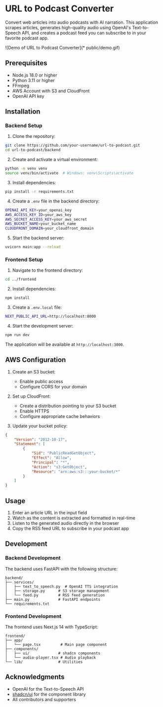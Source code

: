 # URL to Podcast Converter

Convert web articles into audio podcasts with AI narration. This application scrapes articles, generates high-quality audio using OpenAI's Text-to-Speech API, and creates a podcast feed you can subscribe to in your favorite podcast app.

![Demo of URL to Podcast Converter](\* public/demo.gif)

## Prerequisites

- Node.js 18.0 or higher
- Python 3.11 or higher
- FFmpeg
- AWS Account with S3 and CloudFront
- OpenAI API key

## Installation

### Backend Setup

1. Clone the repository:
```bash
git clone https://github.com/your-username/url-to-podcast.git
cd url-to-podcast/backend
```

2. Create and activate a virtual environment:
```bash
python -m venv venv
source venv/bin/activate  # Windows: venv\Scripts\activate
```

3. Install dependencies:
```bash
pip install -r requirements.txt
```

4. Create a `.env` file in the backend directory:
```bash
OPENAI_API_KEY=your_openai_key
AWS_ACCESS_KEY_ID=your_aws_key
AWS_SECRET_ACCESS_KEY=your_aws_secret
AWS_BUCKET_NAME=your_bucket_name
CLOUDFRONT_DOMAIN=your_cloudfront_domain
```

5. Start the backend server:
```bash
uvicorn main:app --reload
```

### Frontend Setup

1. Navigate to the frontend directory:
```bash
cd ../frontend
```

2. Install dependencies:
```bash
npm install
```

3. Create a `.env.local` file:
```bash
NEXT_PUBLIC_API_URL=http://localhost:8000
```

4. Start the development server:
```bash
npm run dev
```

The application will be available at `http://localhost:3000`.

## AWS Configuration

1. Create an S3 bucket:
   - Enable public access
   - Configure CORS for your domain

2. Set up CloudFront:
   - Create a distribution pointing to your S3 bucket
   - Enable HTTPS
   - Configure appropriate cache behaviors

3. Update your bucket policy:
```json
{
    "Version": "2012-10-17",
    "Statement": [
        {
            "Sid": "PublicReadGetObject",
            "Effect": "Allow",
            "Principal": "*",
            "Action": "s3:GetObject",
            "Resource": "arn:aws:s3:::your-bucket/*"
        }
    ]
}
```

## Usage

1. Enter an article URL in the input field
2. Watch as the content is extracted and formatted in real-time
3. Listen to the generated audio directly in the browser
4. Copy the RSS feed URL to subscribe in your podcast app

## Development

### Backend Development

The backend uses FastAPI with the following structure:
```
backend/
├── services/          
│   ├── text_to_speech.py  # OpenAI TTS integration
│   ├── storage.py      # S3 storage management
│   └── feed.py         # RSS feed generation
├── main.py             # FastAPI endpoints
└── requirements.txt   
```

### Frontend Development

The frontend uses Next.js 14 with TypeScript:
```
frontend/
├── app/                 
│   └── page.tsx         # Main page component
├── components/         
│   ├── ui/             # shadcn components
│   └── audio-player.tsx # Audio playback
└── lib/                # Utilities
```

## Acknowledgments

- OpenAI for the Text-to-Speech API
- [shadcn/ui](https://ui.shadcn.com/) for the component library
- All contributors and supporters

